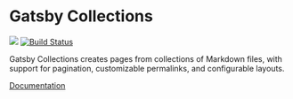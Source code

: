 # Gatsby Collections

[![](https://img.shields.io/npm/v/gatsby-plugin-collections.svg)](https://www.npmjs.com/package/gatsby-plugin-collections) [![Build Status](https://travis-ci.com/mikefowler/gatsby-plugin-collections.svg?branch=master)](https://travis-ci.com/mikefowler/gatsby-plugin-collections)

Gatsby Collections creates pages from collections of Markdown files, with support for pagination, customizable permalinks, and configurable layouts.

[Documentation](https://mikefowler.github.io/gatsby-plugin-collections)
